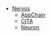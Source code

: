 <!-- the following part should be indentical to https://raw.githubusercontent.com/cryptape/Nervos-Docs/master/_navbar.md -->
* [Nervos](https://cryptape.github.io/Nervos-Docs)
  * [AppChain](https://cryptape.github.io/Nervos-AppChain-Docs/)
  * [CITA](http://www.haichaozhu.com/Cita-Docs/)
  * [Neuron](https://cryptape.github.io/Neuron-Android/#/)
<!-- the above part should be indentical to https://raw.githubusercontent.com/cryptape/Nervos-Docs/master/_navbar.md -->
